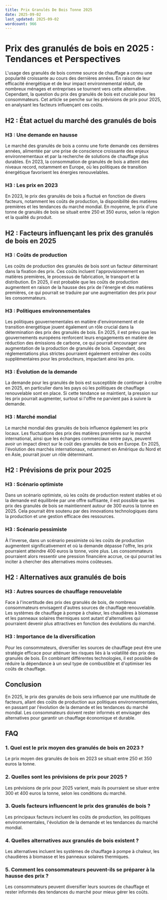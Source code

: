 ```yaml
---
title: Prix Granulés De Bois Tonne 2025
date: 2025-09-02
last_updated: 2025-09-02
wordcount: 966
---
```


# Prix des granulés de bois en 2025 : Tendances et Perspectives

L'usage des granulés de bois comme source de chauffage a connu une popularité croissante au cours des dernières années. En raison de leur efficacité énergétique et de leur impact environnemental réduit, de nombreux ménages et entreprises se tournent vers cette alternative. Cependant, la question du prix des granulés de bois est cruciale pour les consommateurs. Cet article se penche sur les prévisions de prix pour 2025, en analysant les facteurs influençant ces coûts.

## H2 : État actuel du marché des granulés de bois

### H3 : Une demande en hausse

Le marché des granulés de bois a connu une forte demande ces dernières années, alimentée par une prise de conscience croissante des enjeux environnementaux et par la recherche de solutions de chauffage plus durables. En 2023, la consommation de granulés de bois a atteint des niveaux record, notamment en Europe, où les politiques de transition énergétique favorisent les énergies renouvelables.

### H3 : Les prix en 2023

En 2023, le prix des granulés de bois a fluctué en fonction de divers facteurs, notamment les coûts de production, la disponibilité des matières premières et les tendances du marché mondial. En moyenne, le prix d'une tonne de granulés de bois se situait entre 250 et 350 euros, selon la région et la qualité du produit.

## H2 : Facteurs influençant les prix des granulés de bois en 2025

### H3 : Coûts de production

Les coûts de production des granulés de bois sont un facteur déterminant dans la fixation des prix. Ces coûts incluent l'approvisionnement en matières premières, le processus de fabrication, le transport et la distribution. En 2025, il est probable que les coûts de production augmentent en raison de la hausse des prix de l'énergie et des matières premières, ce qui pourrait se traduire par une augmentation des prix pour les consommateurs.

### H3 : Politiques environnementales

Les politiques gouvernementales en matière d'environnement et de transition énergétique jouent également un rôle crucial dans la détermination des prix des granulés de bois. En 2025, il est prévu que les gouvernements européens renforcent leurs engagements en matière de réduction des émissions de carbone, ce qui pourrait encourager une augmentation de la production de granulés de bois. Cependant, des réglementations plus strictes pourraient également entraîner des coûts supplémentaires pour les producteurs, impactant ainsi les prix.

### H3 : Évolution de la demande

La demande pour les granulés de bois est susceptible de continuer à croître en 2025, en particulier dans les pays où les politiques de chauffage renouvelable sont en place. Si cette tendance se maintient, la pression sur les prix pourrait augmenter, surtout si l'offre ne parvient pas à suivre la demande.

### H3 : Marché mondial

Le marché mondial des granulés de bois influence également les prix locaux. Les fluctuations des prix des matières premières sur le marché international, ainsi que les échanges commerciaux entre pays, peuvent avoir un impact direct sur le coût des granulés de bois en Europe. En 2025, l'évolution des marchés internationaux, notamment en Amérique du Nord et en Asie, pourrait jouer un rôle déterminant.

## H2 : Prévisions de prix pour 2025

### H3 : Scénario optimiste

Dans un scénario optimiste, où les coûts de production restent stables et où la demande est équilibrée par une offre suffisante, il est possible que les prix des granulés de bois se maintiennent autour de 300 euros la tonne en 2025. Cela pourrait être soutenu par des innovations technologiques dans la production et une gestion efficace des ressources.

### H3 : Scénario pessimiste

À l'inverse, dans un scénario pessimiste où les coûts de production augmentent significativement et où la demande dépasse l'offre, les prix pourraient atteindre 400 euros la tonne, voire plus. Les consommateurs pourraient alors ressentir une pression financière accrue, ce qui pourrait les inciter à chercher des alternatives moins coûteuses.

## H2 : Alternatives aux granulés de bois

### H3 : Autres sources de chauffage renouvelable

Face à l'incertitude des prix des granulés de bois, de nombreux consommateurs envisagent d'autres sources de chauffage renouvelable. Les systèmes de chauffage à pompe à chaleur, les chaudières à biomasse et les panneaux solaires thermiques sont autant d'alternatives qui pourraient devenir plus attractives en fonction des évolutions du marché.

### H3 : Importance de la diversification

Pour les consommateurs, diversifier les sources de chauffage peut être une stratégie efficace pour atténuer les risques liés à la volatilité des prix des granulés de bois. En combinant différentes technologies, il est possible de réduire la dépendance à un seul type de combustible et d'optimiser les coûts de chauffage.

## Conclusion

En 2025, le prix des granulés de bois sera influencé par une multitude de facteurs, allant des coûts de production aux politiques environnementales, en passant par l'évolution de la demande et les tendances du marché mondial. Les consommateurs doivent rester informés et envisager des alternatives pour garantir un chauffage économique et durable.

## FAQ

### 1. Quel est le prix moyen des granulés de bois en 2023 ?

Le prix moyen des granulés de bois en 2023 se situait entre 250 et 350 euros la tonne.

### 2. Quelles sont les prévisions de prix pour 2025 ?

Les prévisions de prix pour 2025 varient, mais ils pourraient se situer entre 300 et 400 euros la tonne, selon les conditions du marché.

### 3. Quels facteurs influencent le prix des granulés de bois ?

Les principaux facteurs incluent les coûts de production, les politiques environnementales, l'évolution de la demande et les tendances du marché mondial.

### 4. Quelles alternatives aux granulés de bois existent ?

Les alternatives incluent les systèmes de chauffage à pompe à chaleur, les chaudières à biomasse et les panneaux solaires thermiques.

### 5. Comment les consommateurs peuvent-ils se préparer à la hausse des prix ?

Les consommateurs peuvent diversifier leurs sources de chauffage et rester informés des tendances du marché pour mieux gérer les coûts.